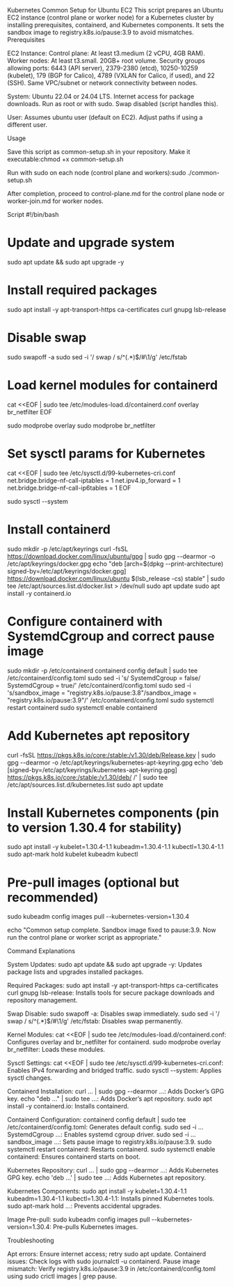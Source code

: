 Kubernetes Common Setup for Ubuntu EC2
This script prepares an Ubuntu EC2 instance (control plane or worker node) for a Kubernetes cluster by installing prerequisites, containerd, and Kubernetes components. It sets the sandbox image to registry.k8s.io/pause:3.9 to avoid mismatches.
Prerequisites

EC2 Instance:
Control plane: At least t3.medium (2 vCPU, 4GB RAM).
Worker nodes: At least t3.small.
20GB+ root volume.
Security groups allowing ports: 6443 (API server), 2379-2380 (etcd), 10250-10259 (kubelet), 179 (BGP for Calico), 4789 (VXLAN for Calico, if used), and 22 (SSH).
Same VPC/subnet or network connectivity between nodes.


System:
Ubuntu 22.04 or 24.04 LTS.
Internet access for package downloads.
Run as root or with sudo.
Swap disabled (script handles this).


User:
Assumes ubuntu user (default on EC2). Adjust paths if using a different user.



Usage

Save this script as common-setup.sh in your repository.
Make it executable:chmod +x common-setup.sh


Run with sudo on each node (control plane and workers):sudo ./common-setup.sh


After completion, proceed to control-plane.md for the control plane node or worker-join.md for worker nodes.

Script
#!/bin/bash

# Update and upgrade system
sudo apt update && sudo apt upgrade -y

# Install required packages
sudo apt install -y apt-transport-https ca-certificates curl gnupg lsb-release

# Disable swap
sudo swapoff -a
sudo sed -i '/ swap / s/^\(.*\)$/#\1/g' /etc/fstab

# Load kernel modules for containerd
cat <<EOF | sudo tee /etc/modules-load.d/containerd.conf
overlay
br_netfilter
EOF

sudo modprobe overlay
sudo modprobe br_netfilter

# Set sysctl params for Kubernetes
cat <<EOF | sudo tee /etc/sysctl.d/99-kubernetes-cri.conf
net.bridge.bridge-nf-call-iptables  = 1
net.ipv4.ip_forward                 = 1
net.bridge.bridge-nf-call-ip6tables = 1
EOF

sudo sysctl --system

# Install containerd
sudo mkdir -p /etc/apt/keyrings
curl -fsSL https://download.docker.com/linux/ubuntu/gpg | sudo gpg --dearmor -o /etc/apt/keyrings/docker.gpg
echo "deb [arch=$(dpkg --print-architecture) signed-by=/etc/apt/keyrings/docker.gpg] https://download.docker.com/linux/ubuntu $(lsb_release -cs) stable" | sudo tee /etc/apt/sources.list.d/docker.list > /dev/null
sudo apt update
sudo apt install -y containerd.io

# Configure containerd with SystemdCgroup and correct pause image
sudo mkdir -p /etc/containerd
containerd config default | sudo tee /etc/containerd/config.toml
sudo sed -i 's/            SystemdCgroup = false/            SystemdCgroup = true/' /etc/containerd/config.toml
sudo sed -i 's/sandbox_image = "registry.k8s.io\/pause:3.8"/sandbox_image = "registry.k8s.io\/pause:3.9"/' /etc/containerd/config.toml
sudo systemctl restart containerd
sudo systemctl enable containerd

# Add Kubernetes apt repository
curl -fsSL https://pkgs.k8s.io/core:/stable:/v1.30/deb/Release.key | sudo gpg --dearmor -o /etc/apt/keyrings/kubernetes-apt-keyring.gpg
echo 'deb [signed-by=/etc/apt/keyrings/kubernetes-apt-keyring.gpg] https://pkgs.k8s.io/core:/stable:/v1.30/deb/ /' | sudo tee /etc/apt/sources.list.d/kubernetes.list
sudo apt update

# Install Kubernetes components (pin to version 1.30.4 for stability)
sudo apt install -y kubelet=1.30.4-1.1 kubeadm=1.30.4-1.1 kubectl=1.30.4-1.1
sudo apt-mark hold kubelet kubeadm kubectl

# Pre-pull images (optional but recommended)
sudo kubeadm config images pull --kubernetes-version=1.30.4

echo "Common setup complete. Sandbox image fixed to pause:3.9. Now run the control plane or worker script as appropriate."

Command Explanations

System Updates:
sudo apt update && sudo apt upgrade -y: Updates package lists and upgrades installed packages.


Required Packages:
sudo apt install -y apt-transport-https ca-certificates curl gnupg lsb-release: Installs tools for secure package downloads and repository management.


Swap Disable:
sudo swapoff -a: Disables swap immediately.
sudo sed -i '/ swap / s/^\(.*\)$/#\1/g' /etc/fstab: Disables swap permanently.


Kernel Modules:
cat <<EOF | sudo tee /etc/modules-load.d/containerd.conf: Configures overlay and br_netfilter for containerd.
sudo modprobe overlay br_netfilter: Loads these modules.


Sysctl Settings:
cat <<EOF | sudo tee /etc/sysctl.d/99-kubernetes-cri.conf: Enables IPv4 forwarding and bridged traffic.
sudo sysctl --system: Applies sysctl changes.


Containerd Installation:
curl ... | sudo gpg --dearmor ...: Adds Docker’s GPG key.
echo "deb ..." | sudo tee ...: Adds Docker’s apt repository.
sudo apt install -y containerd.io: Installs containerd.


Containerd Configuration:
containerd config default | sudo tee /etc/containerd/config.toml: Generates default config.
sudo sed -i ... SystemdCgroup ...: Enables systemd cgroup driver.
sudo sed -i ... sandbox_image ...: Sets pause image to registry.k8s.io/pause:3.9.
sudo systemctl restart containerd: Restarts containerd.
sudo systemctl enable containerd: Ensures containerd starts on boot.


Kubernetes Repository:
curl ... | sudo gpg --dearmor ...: Adds Kubernetes GPG key.
echo 'deb ...' | sudo tee ...: Adds Kubernetes apt repository.


Kubernetes Components:
sudo apt install -y kubelet=1.30.4-1.1 kubeadm=1.30.4-1.1 kubectl=1.30.4-1.1: Installs pinned Kubernetes tools.
sudo apt-mark hold ...: Prevents accidental upgrades.


Image Pre-pull:
sudo kubeadm config images pull --kubernetes-version=1.30.4: Pre-pulls Kubernetes images.



Troubleshooting

Apt errors: Ensure internet access; retry sudo apt update.
Containerd issues: Check logs with sudo journalctl -u containerd.
Pause image mismatch: Verify registry.k8s.io/pause:3.9 in /etc/containerd/config.toml using sudo crictl images | grep pause.
